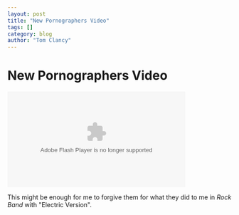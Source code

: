 ```yaml
---
layout: post
title: "New Pornographers Video"
tags: []
category: blog
author: "Tom Clancy"
---
```


# New Pornographers Video

<object width="400" height="215"><param name="movie" value="http://media.imeem.com/v/7lh0pR4kRE/aus=false/pv=2"></param><param name="allowFullScreen" value="true"></param><embed src="http://media.imeem.com/v/7lh0pR4kRE/aus=false/pv=2" type="application/x-shockwave-flash" width="400" height="215" allowFullScreen="true"></embed></object>

<p>This might be enough for me to forgive them for what they did to me in <em>Rock Band</em> with "Electric Version".</p>
